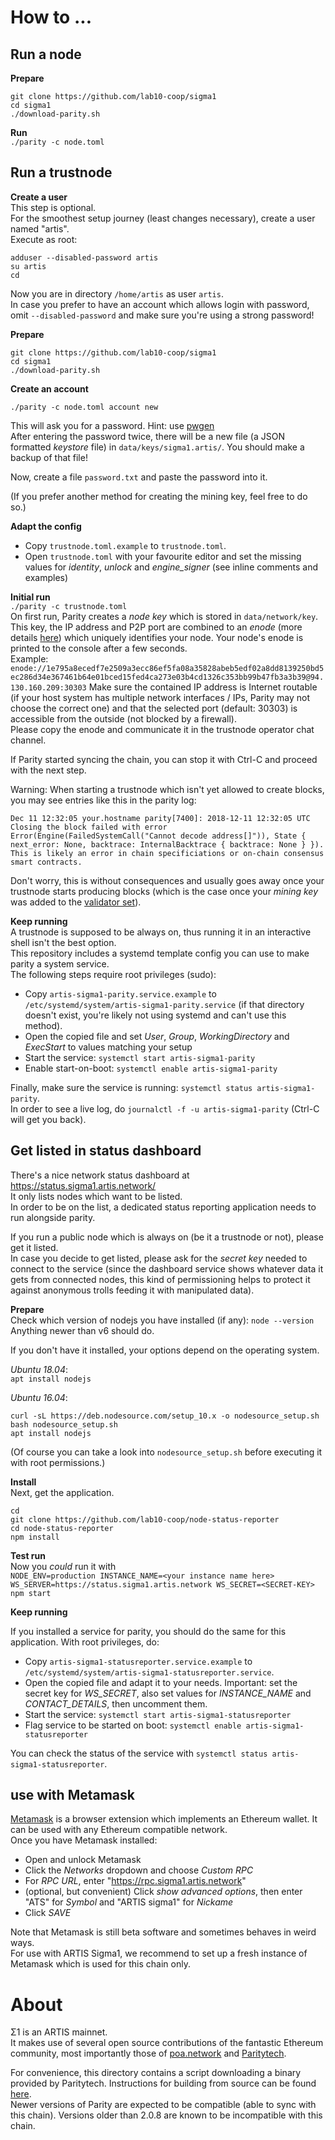# How to ...

## Run a node

**Prepare**  
```
git clone https://github.com/lab10-coop/sigma1
cd sigma1
./download-parity.sh
```

**Run**    
`./parity -c node.toml`

## Run a trustnode

**Create a user**  
This step is optional.  
For the smoothest setup journey (least changes necessary), create a user named "artis".  
Execute as root:
```
adduser --disabled-password artis
su artis
cd
```
Now you are in directory `/home/artis` as user `artis`.  
In case you prefer to have an account which allows login with password, omit `--disabled-password` and make sure you're using a strong password!
  
**Prepare**
```
git clone https://github.com/lab10-coop/sigma1
cd sigma1
./download-parity.sh
```

**Create an account**  
```
./parity -c node.toml account new
```
This will ask you for a password. Hint: use [pwgen](https://linux.die.net/man/1/pwgen)  
After entering the password twice, there will be a new file (a JSON formatted _keystore_ file) in `data/keys/sigma1.artis/`. You should make a backup of that file!

Now, create a file `password.txt` and paste the password into it.

(If you prefer another method for creating the mining key, feel free to do so.)

**Adapt the config**  
* Copy `trustnode.toml.example` to `trustnode.toml`.
* Open `trustnode.toml` with your favourite editor and set the missing values for _identity_, _unlock_ and _engine_signer_ (see inline comments and examples)

**Initial run**  
`./parity -c trustnode.toml`  
On first run, Parity creates a _node key_ which is stored in `data/network/key`. This key, the IP address and P2P port are combined to an _enode_ (more details [here](https://github.com/ethereum/wiki/wiki/enode-url-format)) which uniquely identifies your node. Your node's enode is printed to the console after a few seconds.  
Example: `enode://1e795a8ecedf7e2509a3ecc86ef5fa08a35828abeb5edf02a8dd8139250bd5ec286d34e367461b64e01bced15fed4ca273e03b4cd1326c353bb99b47fb3a3b39@94.130.160.209:30303`
Make sure the contained IP address is Internet routable (if your host system has multiple network interfaces / IPs, Parity may not choose the correct one) and that the selected port (default: 30303) is accessible from the outside (not blocked by a firewall).  
Please copy the enode and communicate it in the trustnode operator chat channel.  

If Parity started syncing the chain, you can stop it with Ctrl-C and proceed with the next step.

Warning: When starting a trustnode which isn't yet allowed to create blocks, you may see entries like this in the parity log:
```
Dec 11 12:32:05 your.hostname parity[7400]: 2018-12-11 12:32:05 UTC Closing the block failed with error Error(Engine(FailedSystemCall("Cannot decode address[]")), State { next_error: None, backtrace: InternalBacktrace { backtrace: None } }). This is likely an error in chain specificiations or on-chain consensus smart contracts.
```
Don't worry, this is without consequences and usually goes away once your trustnode starts producing blocks (which is the case once your _mining key_ was added to the [validator set](https://wiki.parity.io/Validator-Set.html)).

**Keep running**  
A trustnode is supposed to be always on, thus running it in an interactive shell isn't the best option.  
This repository includes a systemd template config you can use to make parity a system service.  
The following steps require root privileges (sudo):  
* Copy `artis-sigma1-parity.service.example` to `/etc/systemd/system/artis-sigma1-parity.service` (if that directory doesn't exist, you're likely not using systemd and can't use this method).
* Open the copied file and set _User_, _Group_, _WorkingDirectory_ and _ExecStart_ to values matching your setup
* Start the service: `systemctl start artis-sigma1-parity`
* Enable start-on-boot: `systemctl enable artis-sigma1-parity`

Finally, make sure the service is running: `systemctl status artis-sigma1-parity`.  
In order to see a live log, do `journalctl -f -u artis-sigma1-parity` (Ctrl-C will get you back).

## Get listed in status dashboard

There's a nice network status dashboard at https://status.sigma1.artis.network/  
It only lists nodes which want to be listed.  
In order to be on the list, a dedicated status reporting application needs to run alongside parity.  

If you run a public node which is always on (be it a trustnode or not), please get it listed.  
In case you decide to get listed, please ask for the _secret key_ needed to connect to the service (since the dashboard service shows whatever data it gets from connected nodes, this kind of permissioning helps to protect it against anonymous trolls feeding it with manipulated data).

**Prepare**  
Check which version of nodejs you have installed (if any):
`node --version`  
Anything newer than v6 should do.

If you don't have it installed, your options depend on the operating system.

_Ubuntu 18.04_:  
`apt install nodejs`

_Ubuntu 16.04_:  
```
curl -sL https://deb.nodesource.com/setup_10.x -o nodesource_setup.sh
bash nodesource_setup.sh
apt install nodejs
```
(Of course you can take a look into `nodesource_setup.sh` before executing it with root permissions.)

**Install**  
Next, get the application.  
```
cd
git clone https://github.com/lab10-coop/node-status-reporter
cd node-status-reporter
npm install
```

**Test run**  
Now you _could_ run it with  
`NODE_ENV=production INSTANCE_NAME=<your instance name here> WS_SERVER=https://status.sigma1.artis.network WS_SECRET=<SECRET-KEY> npm start`  

**Keep running**

If you installed a service for parity, you should do the same for this application. With root privileges, do:
* Copy `artis-sigma1-statusreporter.service.example` to `/etc/systemd/system/artis-sigma1-statusreporter.service`.
* Open the copied file and adapt it to your needs. Important: set the secret key for _WS_SECRET_, also set values for _INSTANCE_NAME_ and _CONTACT_DETAILS_, then uncomment them.
* Start the service: `systemctl start artis-sigma1-statusreporter`
* Flag service to be started on boot: `systemctl enable artis-sigma1-statusreporter`

You can check the status of the service with `systemctl status artis-sigma1-statusreporter`.

## use with Metamask

[Metamask](https://metamask.io/) is a browser extension which implements an Ethereum wallet. It can be used with any Ethereum compatible network.  
Once you have Metamask installed:
* Open and unlock Metamask
* Click the _Networks_ dropdown and choose _Custom RPC_
* For _RPC URL_, enter "https://rpc.sigma1.artis.network"
* (optional, but convenient) Click _show advanced options_, then enter "ATS" for _Symbol_ and "ARTIS sigma1" for _Nickame_
* Click _SAVE_

Note that Metamask is still beta software and sometimes behaves in weird ways.  
For use with ARTIS Sigma1, we recommend to set up a fresh instance of Metamask which is used for this chain only.

# About

Σ1 is an ARTIS mainnet.  
It makes use of several open source contributions of the fantastic Ethereum community, most importantly those of [poa.network](https://github.com/poanetwork/) and [Paritytech](https://github.com/paritytech/).

For convenience, this directory contains a script downloading a binary provided by Paritytech. Instructions for building from source can be found [here](https://github.com/paritytech/parity-ethereum).  
Newer versions of Parity are expected to be compatible (able to sync with this chain). Versions older than 2.0.8 are known to be incompatible with this chain.
